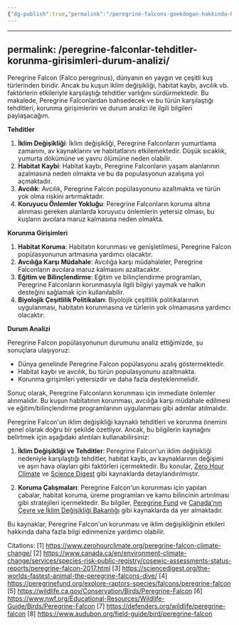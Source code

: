 ```yaml
---
{"dg-publish":true,"permalink":"/peregrine-falcons-goekdogan-hakkinda-hersey/peregrine-falcons-psikoloji-ve-oezellikleri/02-peregrine-falconlar-tehditler-korunma-girisimleri-ve-durum-analizi/"}
---
```


---
permalink: /peregrine-falconlar-tehditler-korunma-girisimleri-durum-analizi/
---


Peregrine Falcon (Falco peregrinus), dünyanın en yaygın ve çeşitli kuş türlerinden biridir. Ancak bu kuşun iklim değişikliği, habitat kaybı, avcılık vb. faktörlerin etkileriyle karşılaştığı tehditler varlığını sürdürmektedir. Bu makalede, Peregrine Falconlardan bahsedecek ve bu türün karşılaştığı tehditleri, korunma girişimlerini ve durum analizi ile ilgili bilgileri paylaşacağım.

**Tehditler**

1. **İklim Değişikliği**: İklim değişikliği, Peregrine Falconların yumurtlama zamanını, av kaynaklarını ve habitatlarını etkilemektedir. Düşük sıcaklık, yumurta dökümüne ve yavru ölümüne neden olabilir.
2. **Habitat Kaybi**: Habitat kaybı, Peregrine Falconların yaşam alanlarının azalmasına neden olmakta ve bu da populasyonun azalışına yol açmaktadır.
3. **Avcılık**: Avcılık, Peregrine Falcon popülasyonunu azaltmakta ve türün yok olma riskini artırmaktadır.
4. **Koruyucu Önlemler Yokluğu**: Peregrine Falconların koruma altına alınması gereken alanlarda koruyucu önlemlerin yetersiz olması, bu kuşların avcılara maruz kalmasına neden olmakta.

**Korunma Girişimleri**

1. **Habitat Koruma**: Habitatın korunması ve genişletilmesi, Peregrine Falcon popülasyonunun artmasına yardımcı olacaktır.
2. **Avcılığa Karşı Müdahale**: Avcılığa karşı müdahaleler, Peregrine Falconların avcılara maruz kalmasını azaltacaktır.
3. **Eğitim ve Bilinçlendirme**: Eğitim ve bilinçlendirme programları, Peregrine Falconların korunmasıyla ilgili bilgiyi yaymak ve halkın desteğini sağlamak için kullanılabilir.
4. **Biyolojik Çeşitlilik Politikaları**: Biyolojik çeşitlilik politikalarının uygulanması, habitatın korunmasına ve türlerin yok olmamasına yardımcı olacaktır.

**Durum Analizi**

Peregrine Falcon popülasyonunun durumunu analiz ettiğimizde, şu sonuçlara ulaşıyoruz:

* Dünya genelinde Peregrine Falcon popülasyonu azalış göstermektedir.
* Habitat kaybı ve avcılık, bu türün populasyonunu azaltmakta.
* Korunma girişimleri yetersizdir ve daha fazla desteklenmelidir.

Sonuç olarak, Peregrine Falconların korunması için immediate önlemler alınmalıdır. Bu kuşun habitatının korunması, avcılığa karşı müdahale edilmesi ve eğitim/bilinçlendirme programlarının uygulanması gibi adımlar atılmalıdır.

Peregrine Falcon'un iklim değişikliği kaynaklı tehditleri ve korunma önemini genel olarak doğru bir şekilde özetliyor. Ancak, bu bilgilerin kaynağını belirtmek için aşağıdaki alıntıları kullanabilirsiniz:

1. **İklim Değişikliği ve Tehditler**: Peregrine Falcon'un iklim değişikliği nedeniyle karşılaştığı tehditler, habitat kaybı, av kaynaklarının değişimi ve aşırı hava olayları gibi faktörleri içermektedir. Bu konular, [Zero Hour Climate](https://www.zerohourclimate.org/peregrine-falcon-climate-change/) ve [Science Digest](https://sciencedigest.org/the-worlds-fastest-animal-the-peregrine-falcons-dive/) gibi kaynaklarda detaylandırılmıştır.

2. **Koruma Çalışmaları**: Peregrine Falcon'un korunması için yapılan çabalar, habitat koruma, üreme programları ve kamu bilincinin artırılması gibi stratejileri içermektedir. Bu bilgiler, [Peregrine Fund](https://peregrinefund.org/explore-raptors-species/falcons/peregrine-falcon) ve [Canada'nın Çevre ve İklim Değişikliği Bakanlığı](https://www.canada.ca/en/environment-climate-change/services/species-risk-public-registry/cosewic-assessments-status-reports/peregrine-falcon-2017.html) gibi kaynaklarda da yer almaktadır.

Bu kaynaklar, Peregrine Falcon'un korunması ve iklim değişikliğinin etkileri hakkında daha fazla bilgi edinmenize yardımcı olabilir.

Citations:
[1] https://www.zerohourclimate.org/peregrine-falcon-climate-change/
[2] https://www.canada.ca/en/environment-climate-change/services/species-risk-public-registry/cosewic-assessments-status-reports/peregrine-falcon-2017.html
[3] https://sciencedigest.org/the-worlds-fastest-animal-the-peregrine-falcons-dive/
[4] https://peregrinefund.org/explore-raptors-species/falcons/peregrine-falcon
[5] https://wildlife.ca.gov/Conservation/Birds/Peregrine-Falcon
[6] https://www.nwf.org/Educational-Resources/Wildlife-Guide/Birds/Peregrine-Falcon
[7] https://defenders.org/wildlife/peregrine-falcon
[8] https://www.audubon.org/field-guide/bird/peregrine-falcon